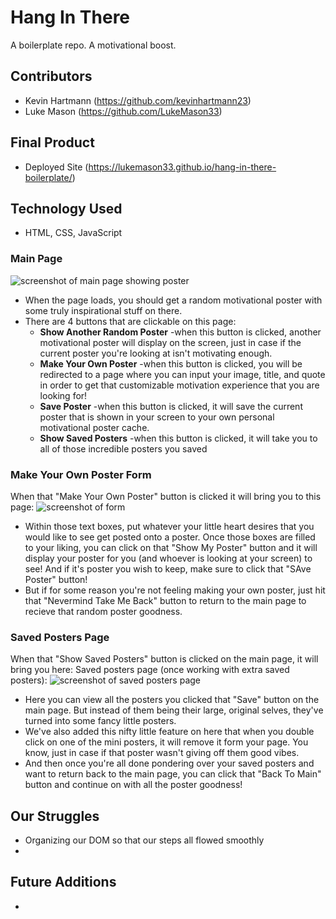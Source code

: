 # Hang In There

A boilerplate repo. A motivational boost.

## Contributors
* Kevin Hartmann (https://github.com/kevinhartmann23)
* Luke Mason (https://github.com/LukeMason33)

## Final Product
* Deployed Site (https://lukemason33.github.io/hang-in-there-boilerplate/)

## Technology Used
* HTML, CSS, JavaScript

### Main Page

![screenshot of main page showing poster](/readme-imgs/homepage.png)

- When the page loads, you should get a random motivational poster with some truly inspirational stuff on there.
- There are 4 buttons that are clickable on this page:
    * __Show Another Random Poster__ -when this button is clicked, another motivational poster will display on the screen, just in case if the current poster you're looking at isn't motivating enough.
    * __Make Your Own Poster__ -when this button is clicked, you will be redirected to a page where you can input your image, title, and quote in order to get that customizable motivation experience that you are looking for!
    * __Save Poster__ -when this button is clicked, it will save the current poster that is shown in your screen to your own personal motivational poster cache.
    * __Show Saved Posters__ -when this button is clicked, it will take you to all of those incredible posters you saved

### Make Your Own Poster Form
When that "Make Your Own Poster" button is clicked it will bring you to this page:
![screenshot of form](/readme-imgs/form.png)
- Within those text boxes, put whatever your little heart desires that you would like to see get posted onto a poster. Once those boxes are filled to your liking, you can click on that "Show My Poster" button and it will display your poster for you (and whoever is looking at your screen) to see! And if it's poster you wish to keep, make sure to click that "SAve Poster" button!
- But if for some reason you're not feeling making your own poster, just hit that "Nevermind Take Me Back" button to return to the main page to recieve that random poster goodness.

### Saved Posters Page
When that "Show Saved Posters" button is clicked on the main page, it will bring you here:
Saved posters page (once working with extra saved posters):
![screenshot of saved posters page](/readme-imgs/saved.png)
- Here you can view all the posters you clicked that "Save" button on the main page. But instead of them being their large, original selves, they've turned into some fancy little posters.
- We've also added this nifty little feature on here that when you double click on one of the mini posters, it will remove it form your page. You know, just in case if that poster wasn't giving off them good vibes.
- And then once you're all done pondering over your saved posters and want to return back to the main page, you can click that "Back To Main" button and continue on with all the poster goodness!

## Our Struggles
- Organizing our DOM so that our steps all flowed smoothly
-

## Future Additions
-
